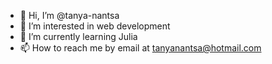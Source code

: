 - 👋 Hi, I’m @tanya-nantsa
- 👀 I’m interested in web development
- 🌱 I’m currently learning Julia
- 📫 How to reach me by email at tanyanantsa@hotmail.com

<!---
tanya-nantsa/tanya-nantsa is a ✨ special ✨ repository because its `README.md` (this file) appears on your GitHub profile.
You can click the Preview link to take a look at your changes.
--->
